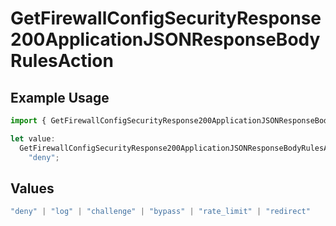# GetFirewallConfigSecurityResponse200ApplicationJSONResponseBodyRulesAction

## Example Usage

```typescript
import { GetFirewallConfigSecurityResponse200ApplicationJSONResponseBodyRulesAction } from "@vercel/sdk/models/getfirewallconfigop.js";

let value:
  GetFirewallConfigSecurityResponse200ApplicationJSONResponseBodyRulesAction =
    "deny";
```

## Values

```typescript
"deny" | "log" | "challenge" | "bypass" | "rate_limit" | "redirect"
```
